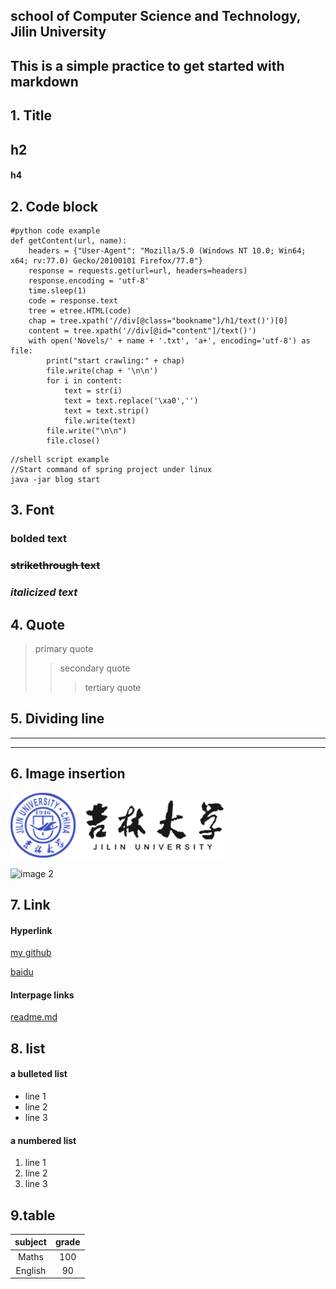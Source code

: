 
## school of Computer Science and Technology, Jilin University
## This is a simple practice to get started with markdown

## 1. Title

## h2

#### h4

## 2. Code block

```pycon
#python code example
def getContent(url, name):
    headers = {"User-Agent": "Mozilla/5.0 (Windows NT 10.0; Win64; x64; rv:77.0) Gecko/20100101 Firefox/77.0"}
    response = requests.get(url=url, headers=headers)
    response.encoding = 'utf-8'
    time.sleep(1)
    code = response.text
    tree = etree.HTML(code)
    chap = tree.xpath('//div[@class="bookname"]/h1/text()')[0]
    content = tree.xpath('//div[@id="content"]/text()')
    with open('Novels/' + name + '.txt', 'a+', encoding='utf-8') as file:
        print("start crawling:" + chap)
        file.write(chap + '\n\n')
        for i in content:
            text = str(i)
            text = text.replace('\xa0','')
            text = text.strip()
            file.write(text)
        file.write("\n\n")
        file.close()
```

```shell
//shell script example
//Start command of spring project under linux
java -jar blog start
```

## 3. Font

### **bolded text**

### ~~strikethrough text~~

### *italicized text*

## 4. Quote

> primary quote
>> secondary quote
>>> tertiary quote

## 5. Dividing line

---

***

## 6. Image insertion

![image 1](logo.png)

![image 2](https://gimg2.baidu.com/image_search/src=http%3A%2F%2Fnimg.ws.126.net%2F%3Furl%3Dhttp%253A%252F%252Fdingyue.ws.126.net%252F2021%252F0911%252Fd6c3858fj00qz8re6003vc000b4007rg.jpg%26thumbnail%3D650x2147483647%26quality%3D80%26type%3Djpg&refer=http%3A%2F%2Fnimg.ws.126.net&app=2002&size=f9999,10000&q=a80&n=0&g=0n&fmt=auto?sec=1651225144&t=99b3f0696e72145e66752aff693754cc)

## 7. Link

#### Hyperlink

[my github](https://github.com/ikaros2000/THH_repo)

[baidu](https://www.baidu.com/)

#### Interpage links

[readme.md](readme.md)

## 8. list

#### a bulleted list

- line 1
- line 2
- line 3

#### a numbered list
1. line 1
2. line 2
3. line 3

## 9.table

|  subject   | grade  |
| :-----:| :----: | 
| Maths  | 100 |
| English  | 90 |



